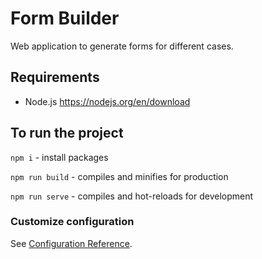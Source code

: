 # Form Builder
Web application to generate forms for different cases.

## Requirements
* Node.js https://nodejs.org/en/download

## To run the project
`npm i` - install packages 

`npm run build` - compiles and minifies for production

`npm run serve` - compiles and hot-reloads for development

### Customize configuration
See [Configuration Reference](https://cli.vuejs.org/config/).
